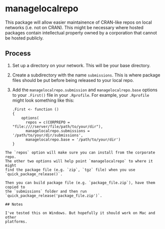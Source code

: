 # managelocalrepo

This package will allow easier maintainence of CRAN-like repos on local 
networks (i.e. not on CRAN). This might be necessary where hosted packages 
contain intellectual property owned by a corporation that cannot be hosted 
publicly.


## Process

1. Set up a directory on your network. This will be your base directory.
2. Create a subdirectory with the name `submissions`. This is where package
files should be put before being released to your local repo.
3. Add the `managelocalrepo.submission` and `managelocalrepo.base` options 
   to your `.First()` file in your `.Rprofile`. For example, your `.Rprofile` 
   might look something like this:

   ```
   .First <- function () 
   {
       options( 
         repos = c(CORPREPO = "file:////server/file/path/to/your/dir"),
         managelocalrepo.submissions = '/path/to/your/dir/submissions',
         managelocalrepo.base = '/path/to/your/dir')
   }
  ```
  The `repos` option will make sure you can install from the corporate repo. 
  The other two options will help point `managelocalrepo` to where it might
  find the package file (e.g. `zip`, `tgz` file) when you use 
  `quick_package_release()`.

Then you can build package file (e.g. `package_file.zip`), have them copied to
the `submissions` folder and then run
`quick_package_release('package_file.zip')`.

## Notes

I've tested this on Windows. But hopefully it should work on Mac and other 
platforms.